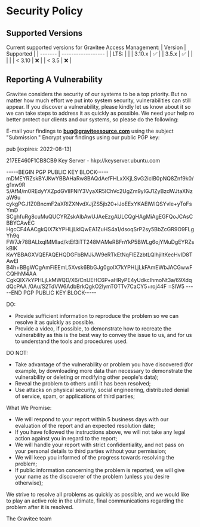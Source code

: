 # Security Policy
## Supported Versions
Current supported versions for Gravitee Access Management:
| Version | Supported          |
| ------- | ------------------ |
| LTS:    |                    |
| 3.10.x  | :white_check_mark: |
| 3.5.x   | :white_check_mark: |
|         |                    |
| < 3.10  | :x:                |
| < 3.5   | :x:                |

## Reporting A Vulnerability

Gravitee considers the security of our systems to be a top priority. But no matter how much effort we put into system security, vulnerabilities can still appear.
If you discover a vulnerability, please kindly let us know about it so we can take steps to address it as quickly as possible.
We need your help ro better protect our clients and our systems, so please do the following:

E-mail your findings to **bug@graviteesource.com** using the subject "Submission." Encrypt your findings using our public PGP key:

pub [expires: 2022-08-13]

217EE460F1CB8CB9
Key Server - hkp://keyserver.ubuntu.com

-----BEGIN PGP PUBLIC KEY BLOCK-----
mDMEYRZskBYJKwYBBAHaRw8BAQdAefFHLxXKjLSvG2icIB0pNQ8Znf9k0/g1xw9R
5/AfM/m0REdyYXZpdGVlIFNlY3VyaXR5IChVc2UgZm9yIGJ1ZyBzdWJtaXNzaW9u
cykgPGJ1Z0BncmF2aXRlZXNvdXJjZS5jb20+iJoEExYKAEIWIQSYvle+yToFsYmD
SCghfuRg8cuMuQUCYRZskAIbAwUJAeEzgAULCQgHAgMiAgEGFQoJCAsCBBYCAwEC
HgcCF4AACgkQIX7kYPHLjLklQwEA1ZuHS4a1/dsoqSrP2sy5BbZcGR9O9FLgYh9q
FW7Jr78BALlxqIMMIad/ktEf3iTT248MAMeRBFnYkP5BWLg6ojYMuDgEYRZskBIK
KwYBBAGXVQEFAQEHQDGFbBMJiJW9eRTkEtNqFlEZzbtLQIhjiItKecHvID8TAwEI
B4h+BBgWCgAmFiEEmL5Xvsk6BbGJg0goIX7kYPHLjLkFAmEWbJACGwwFCQHhM4AA
CgkQIX7kYPHLjLkMWQD/X6/CnUEHC6P+aHRyPE4yUdkcIhmoNt3a/69XdqdQcPAA
/0Au/S2TdVW6AdbBrkQgkO2lymTOTTv7CaCY5+roj44F
=SlW5
-----END PGP PUBLIC KEY BLOCK-----

DO:
- Provide sufficient information to reproduce the problem so we can resolve it as quickly as possible.
- Provide a video, if possible, to demonstrate how to recreate the vulnerability as this is the best way to convey the issue to us, and for us to understand the tools and procedures used.

DO NOT:
- Take advantage of the vulnerability or problem you have discovered (for example, by downloading more data than necessary to demonstrate the vulnerability or deleting or modifying other people's data);
- Reveal the problem to others until it has been resolved;
- Use attacks on physical security, social engineering, distributed denial of service, spam, or applications of third parties; 

What We Promise:
- We will respond to your report within 5 business days with our evaluation of the report and an expected resolution date;
- If you have followed the instructions above, we will not take any legal action against you in regard to the report;
- We will handle your report with strict confidentiality, and not pass on your personal details to third parties without your permission;
- We will keep you informed of the progress towards resolving the problem;
- If public information concerning the problem is reported, we will give your name as the discoverer of the problem (unless you desire otherwise); 

We strive to resolve all problems as quickly as possible, and we would like to play an active role in the ultimate, final communications regarding the problem after it is resolved.

The Gravitee team
